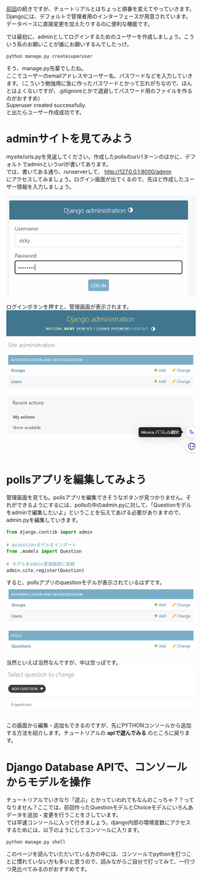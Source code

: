 [前回]()の続きですが、チュートリアルとはちょっと順番を変えてやっていきます。　　
　　
Djangoには、デフォルトで管理者用のインターフェースが用意されています。データベースに直接変更を加えたりするのに便利な機能です。  
  
では最初に、adminとしてログインするためのユーザーを作成しましょう。こういう系のお願いことが誰にお願いするんでしたっけ。  
  
```
python manage.py createsuperuser
```
そう、manage.py先輩でしたね。  
ここでユーザーのemailアドレスやユーザー名、パスワードなどを入力していきます。（こういう勉強用に急に作ったパスワードとかって忘れがちなので、ほんとはよくないですが、.gitignoreとかで退避してパスワード用のファイルを作るのがおすすめ）  
Superuser created successfully.  
と出たらユーザー作成成功です。  
  
# adminサイトを見てみよう  
mysite/urls.pyを見返してください。作成したpollsのurlパターンのほかに、デフォルトでadminというurlが書いてあります。  
では、書いてある通り、runserverして、
http://127.0.0.1:8000/admin  
にアクセスしてみましょう。ログイン画面が出てくるので、先ほど作成したユーザー情報を入力しましょう。
  
![img.png](images%2Fimg.png)
  
ログインボタンを押すと、管理画面が表示されます。  
![img_1.png](images%2Fimg_1.png)  
  
# pollsアプリを編集してみよう  
管理画面を見ても。pollsアプリを編集できそうなボタンが見つかりません。それができるようにするには、pollsの中のadmin.pyに対して、「Questionモデルをadminで編集したいよ」ということを伝えてあげる必要がありますので、admin.pyを編集していきます。  

```python:polls/admin.py
from django.contrib import admin

# quiestionモデルをインポート
from .models import Question

# モデルをadmin管理画面に登録
admin.site.register(Question)
```  

すると、pollsアプリのquestionモデルが表示されているはずです。  
![img_2.png](images%2Fimg_2.png)  
  
当然といえば当然なんですが、中は空っぽです。  ![img_3.png](images%2Fimg_3.png)  
  
この画面から編集・追加もできるのですが、先にPYTHONコンソールから追加する方法を紹介します。チュートリアルの **apiで遊んでみる** のところに戻ります。  
  
# Django Database APIで、コンソールからモデルを操作  
チュートリアルでいきなり「遊ぶ」とかっていわれてもなんのこっちゃ？？ってなりません？ここでは、前回作ったQuestionモデルとChoiceモデルにいろんあデータを追加・変更を行うことをさしています。  
では早速コンソールに入って行きましょう。django内部の環境変数にアクセスするためには、以下のようにしてコンソールに入ります。  
```
python manage.py shell
```  
このページを読んでいただいている方の中には、コンソールでpythonを打つことに慣れていない方も多いと思うので、読みながらご自分で打ってみて、一行づつ見比べてみるのがおすすめです。  
```python

```
